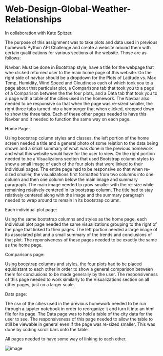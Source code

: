 # Web-Design-Global-Weather-Relationships

In collaboration with Kate Spitzer.

The purpose of this assignment was to take plots and data used in previous homework Python API Challenge and create a website around them with certain qualifications for various sections of the website.  Those are as follows:

Navbar:
Must be done in Bootstrap style, have a title for the webpage that whe clicked returned user to the main home page of this website.  On the right side of navbar should be a dropdown for the Plots of Latitude vs. Max Temp, Humidity, Wind Speed and Cloudiness each of which took you to a page about that particular plot, a Comparisons tab that took you to a page of a Comparison between the the four plots, and a Data tab that took you to a page with a table of the cities used in the homework.  The Navbar also needed to be responsive so that when the page was re-sized smaller, the right three tabs turned into a hamburger that when clicked, dropped down to show the three tabs.  Each of these other pages needed to have this Navbar and it needed to function the same way on each page.

Home Page:

Using bootstrap column styles and classes, the left portion of the home screen needed a title and a general photo of some relation to the data being shown and a small summary of what was done in the previous homework and what this website would have for the user to view.  On the right portion needed to be a Visualizaions section that used Bootstrap column styles to show a small image of each of the four plots that were linked to their individual pages.  The entire page had to be responsive so that when re-sized smaller, the visualizations first formatted from two columns into one column and then one column below the main image and summary paragraph.  The main image needed to grow smaller with the re-size while remaining relatively centered in its bootstrap column.  The title had to stay relatively centered along with the image and the summary paragraph needed to wrap around to remain in its bootstrap column.

Each individual plot page:

Using the same bootstrap columns and styles as the home page, each individual plot page needed the same visualizations grouping to the right of the page that linked to their pages.  The left portion needed a large image of its associated plot and a small summary of the trends and conclusions of that plot.  The reponsiveness of these pages needed to be exactly the same as the home page.

Comparisons page:

Using bootstrap columns and styles, the four plots had to be placed equidistant to each other in order to show a general comparison between them for conclusions to be made generally by the user.  The responsiveness of this page needed to work similarly to the Visualizations section on all other pages, just on a larger scale.

Data page:

The csv of the cities used in the previous homework needed to be run through a jupyter notebook in order to reorganize it and turn it into an html file for its page.  The Data page was to hold a table of the city data for the user to see.  The responsiveness of this page needed to allow the table to still be viewable in general even if the page was re-sized smaller.  This was done by coding scroll bars onto the table.

All pages needed to have some way of linking to each other.

![image](https://user-images.githubusercontent.com/65049133/121838481-cce54f80-cc8c-11eb-89cb-bec7eff8c8df.png)

